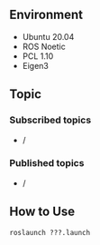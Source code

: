 
## Environment
- Ubuntu 20.04
- ROS Noetic
- PCL 1.10
- Eigen3

## Topic
### Subscribed topics
- /

### Published topics
- /

## How to Use
```
roslaunch ???.launch
```

